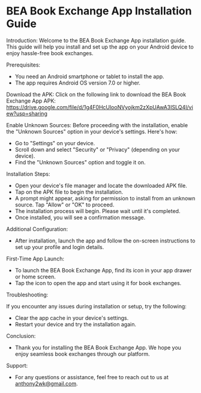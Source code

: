 # BEA Book Exchange App Installation Guide

Introduction:
Welcome to the BEA Book Exchange App installation guide. This guide will help you install and set up the app on your Android device to enjoy hassle-free book exchanges.

Prerequisites:
- You need an Android smartphone or tablet to install the app.
- The app requires Android OS version 7.0 or higher.

Download the APK:
Click on the following link to download the BEA Book Exchange App APK: https://drive.google.com/file/d/1g4F0HcUlooNVyojkm2zXpUAwA3ISLQ4I/view?usp=sharing

Enable Unknown Sources:
Before proceeding with the installation, enable the "Unknown Sources" option in your device's settings. Here's how:
- Go to "Settings" on your device.
- Scroll down and select "Security" or "Privacy" (depending on your device).
- Find the "Unknown Sources" option and toggle it on.

Installation Steps:
- Open your device's file manager and locate the downloaded APK file.
- Tap on the APK file to begin the installation.
- A prompt might appear, asking for permission to install from an unknown source. Tap "Allow" or "OK" to proceed.
- The installation process will begin. Please wait until it's completed.
- Once installed, you will see a confirmation message.


Additional Configuration:

- After installation, launch the app and follow the on-screen instructions to set up your profile and login details.


First-Time App Launch:

- To launch the BEA Book Exchange App, find its icon in your app drawer or home screen.
- Tap the icon to open the app and start using it for book exchanges.


Troubleshooting:

If you encounter any issues during installation or setup, try the following:
- Clear the app cache in your device's settings.
- Restart your device and try the installation again.


Conclusion:

- Thank you for installing the BEA Book Exchange App. We hope you enjoy seamless book exchanges through our platform.


Support:

- For any questions or assistance, feel free to reach out to us at anthony2wk@gmail.com.

